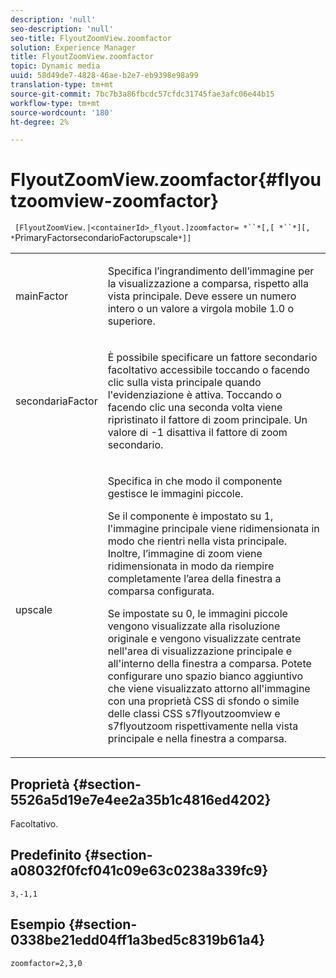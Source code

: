 ```yaml
---
description: 'null'
seo-description: 'null'
seo-title: FlyoutZoomView.zoomfactor
solution: Experience Manager
title: FlyoutZoomView.zoomfactor
topic: Dynamic media
uuid: 58d49de7-4828-46ae-b2e7-eb9398e98a99
translation-type: tm+mt
source-git-commit: 7bc7b3a86fbcdc57cfdc31745fae3afc06e44b15
workflow-type: tm+mt
source-wordcount: '180'
ht-degree: 2%

---
```



# FlyoutZoomView.zoomfactor{#flyoutzoomview-zoomfactor}

` [FlyoutZoomView.|<containerId>_flyout.]zoomfactor= *``*[,[ *``*][, *`PrimaryFactorsecondarioFactorupscale`*]]`

<table id="table_9B98C97485DD4DEB8A6ECBCE8DF6B886"> 
 <tbody> 
  <tr> 
   <td colname="col1"> <p> <span class="codeph"> <span class="varname"> mainFactor</span> </span> </p> </td> 
   <td colname="col2"> <p> Specifica l’ingrandimento dell’immagine per la visualizzazione a comparsa, rispetto alla vista principale. Deve essere un numero intero o un valore a virgola mobile <span class="codeph"> 1.0</span> o superiore. </p> </td> 
  </tr> 
  <tr> 
   <td colname="col1"> <p> <span class="codeph"> <span class="varname"> secondariaFactor</span> </span> </p> </td> 
   <td colname="col2"> <p> È possibile specificare un fattore secondario facoltativo accessibile toccando o facendo clic sulla vista principale quando l'evidenziazione è attiva. Toccando o facendo clic una seconda volta viene ripristinato il fattore di zoom principale. Un valore di <span class="codeph"> -1</span> disattiva il fattore di zoom secondario. </p> </td> 
  </tr> 
  <tr> 
   <td colname="col1"> <p><span class="codeph"><span class="varname"> upscale</span></span> </p> </td> 
   <td colname="col2"> <p>Specifica in che modo il componente gestisce le immagini piccole. </p> <p>Se il componente è impostato su <span class="codeph"> 1</span>, l'immagine principale viene ridimensionata in modo che rientri nella vista principale. Inoltre, l’immagine di zoom viene ridimensionata in modo da riempire completamente l’area della finestra a comparsa configurata. </p> <p>Se impostate su <span class="codeph"> 0</span>, le immagini piccole vengono visualizzate alla risoluzione originale e vengono visualizzate centrate nell'area di visualizzazione principale e all'interno della finestra a comparsa. Potete configurare uno spazio bianco aggiuntivo che viene visualizzato attorno all'immagine con una proprietà CSS di sfondo o simile delle classi CSS <span class="codeph"> s7flyoutzoomview</span> e <span class="codeph"> s7flyoutzoom</span> rispettivamente nella vista principale e nella finestra a comparsa. </p> </td> 
  </tr> 
 </tbody> 
</table>

## Proprietà {#section-5526a5d19e7e4ee2a35b1c4816ed4202}

Facoltativo.

## Predefinito {#section-a08032f0fcf041c09e63c0238a339fc9}

`3,-1,1`

## Esempio {#section-0338be21edd04ff1a3bed5c8319b61a4}

`zoomfactor=2,3,0`
